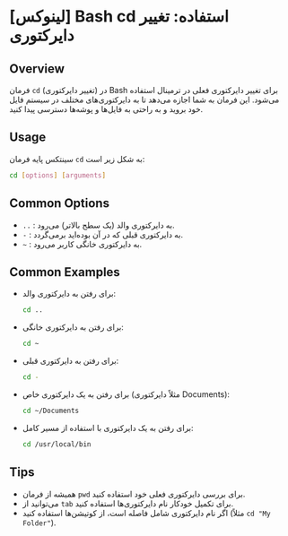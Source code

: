 # [لینوکس] Bash cd استفاده: تغییر دایرکتوری

## Overview
فرمان `cd` (تغییر دایرکتوری) در Bash برای تغییر دایرکتوری فعلی در ترمینال استفاده می‌شود. این فرمان به شما اجازه می‌دهد تا به دایرکتوری‌های مختلف در سیستم فایل خود بروید و به راحتی به فایل‌ها و پوشه‌ها دسترسی پیدا کنید.

## Usage
سینتکس پایه فرمان `cd` به شکل زیر است:

```bash
cd [options] [arguments]
```

## Common Options
- `..` : به دایرکتوری والد (یک سطح بالاتر) می‌رود.
- `-` : به دایرکتوری قبلی که در آن بوده‌اید برمی‌گردد.
- `~` : به دایرکتوری خانگی کاربر می‌رود.

## Common Examples
- برای رفتن به دایرکتوری والد:
  ```bash
  cd ..
  ```

- برای رفتن به دایرکتوری خانگی:
  ```bash
  cd ~
  ```

- برای رفتن به دایرکتوری قبلی:
  ```bash
  cd -
  ```

- برای رفتن به یک دایرکتوری خاص (مثلاً دایرکتوری Documents):
  ```bash
  cd ~/Documents
  ```

- برای رفتن به یک دایرکتوری با استفاده از مسیر کامل:
  ```bash
  cd /usr/local/bin
  ```

## Tips
- همیشه از فرمان `pwd` برای بررسی دایرکتوری فعلی خود استفاده کنید.
- می‌توانید از `tab` برای تکمیل خودکار نام دایرکتوری‌ها استفاده کنید.
- اگر نام دایرکتوری شامل فاصله است، از کوتیشن‌ها استفاده کنید (مثلاً `cd "My Folder"`).